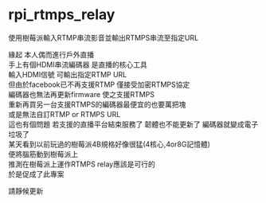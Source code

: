 # rpi_rtmps_relay
使用樹莓派輸入RTMP串流影音並輸出RTMPS串流至指定URL

緣起
本人偶而進行戶外直播\
手上有個HDMI串流編碼器 是直播的核心工具\
輸入HDMI信號 可輸出指定RTMP URL\
但由於facebook已不再支援RTMP 僅接受加密RTMPS協定\
編碼器也無法再更新firmware 使之支援RTMPS\
重新再買另一台支援RTMPS的編碼器最便宜的也要萬把塊\
或是無法自訂RTMP or RTMPS URL\
這也有個問題 若支援的直播平台結束服務了 韌體也不能更新了 編碼器就變成電子垃圾了\
某天看到以前玩過的樹莓派4B規格好像很猛(4核心,4or8G記憶體)\
便將腦筋動到樹莓派上\
推測在樹莓派上運作RTMPS relay應該是可行的\
於是促成了此專案

請靜候更新
